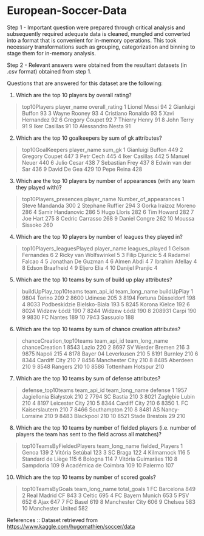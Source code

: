 # European-Soccer-Data

Step 1 - Important question were prepared through critical analysis and subsequently required adequate data is cleaned, mungled and converted into a format that is convenient for in-memory operations. This took necessary transformations such as grouping, categorization and binning to stage them for in-memory analysis.

Step 2 -  Relevant answers were obtained from the resultant datasets (in .csv format) obtained from step 1.

Questions that are answered for this dataset are the following:

1. Which are the top 10 players by overall rating?
> top10Players
         player_name overall_rating
1       Lionel Messi             94
2   Gianluigi Buffon             93
3       Wayne Rooney             93
4  Cristiano Ronaldo             93
5     Xavi Hernandez             92
6     Gregory Coupet             92
7      Thierry Henry             91
8         John Terry             91
9      Iker Casillas             91
10  Alessandro Nesta             91

2. Which are the top 10 goalkeepers by sum of gk attributes?
> top10GoalKeepers
         player_name sum_gk
1   Gianluigi Buffon    449
2     Gregory Coupet    447
3          Petr Cech    445
4      Iker Casillas    442
5       Manuel Neuer    440
6        Julio Cesar    438
7     Sebastian Frey    437
8  Edwin van der Sar    436
9       David De Gea    429
10        Pepe Reina    428

3. Which are the top 10 players by number of appearances (with any team they played with)?
> top10Players_presences
            player_name Number_of_appearances
1        Steve Mandanda                   300
2      Stephane Ruffier                   294
3  Gorka Iraizoz Moreno                   286
4      Samir Handanovic                   286
5           Hugo Lloris                   282
6            Tim Howard                   282
7              Joe Hart                   275
8       Cedric Carrasso                   268
9         Daniel Congre                   262
10       Moussa Sissoko                   260

4. Which are the top 10 players by number of leagues they played in?
> top10Players_leaguesPlayed
             player_name leagues_played
1       Gelson Fernandes              6
2  Ricky van Wolfswinkel              5
3         Filip Djuricic              5
4         Radamel Falcao              4
5     Jonathan De Guzman              4
6             Almen Abdi              4
7        Ibrahim Afellay              4
8        Edson Braafheid              4
9            Eljero Elia              4
10       Danijel Pranjic              4

5. Which are the top 10 teams by sum of build up play attributes?
> buildUpPlay_top10teams
   team_api_id             team_long_name buildUpPlay
1         9804                     Torino         209
2         8600                    Udinese         205
3         8194         Fortuna Düsseldorf         198
4         8033 Podbeskidzie Bielsko-Biała         193
5         8245              Korona Kielce         192
6         8024                Widzew Łódź         190
7         8244                Widzew Łódź         190
8       208931                      Carpi         190
9         9830                  FC Nantes         189
10        7943                   Sassuolo         188

6. Which are the top 10 teams by sum of chance creation attributes?
> chanceCreation_top10teams
   team_api_id      team_long_name chanceCreation
1         8543               Lazio            220
2         8697    SV Werder Bremen            216
3         9875              Napoli            215
4         8178 Bayer 04 Leverkusen            210
5         8191             Burnley            210
6         8344        Cardiff City            210
7         8456     Manchester City            210
8         8485            Aberdeen            210
9         8548             Rangers            210
10        8586   Tottenham Hotspur            210


7. Which are the top 10 teams by sum of defense attributes?
> defense_top10teams
   team_api_id        team_long_name defense
1         1957 Jagiellonia Białystok     210
2         7794             SC Bastia     210
3         8021        Zagłębie Lubin     210
4         8197        Leicester City     210
5         8344          Cardiff City     210
6         8350  1. FC Kaiserslautern     210
7         8466           Southampton     210
8         8481     AS Nancy-Lorraine     210
9         8483             Blackpool     210
10        8521     Stade Brestois 29     210


8. Which are the top 10 teams by number of fielded players (i.e. number of players the team has sent to the field across all matches)?
> top10TeamsByFieldedPlayers
         team_long_name fielded_Players
1                 Genoa             139
2       Vitória Setúbal             123
3              SC Braga             122
4            Kilmarnock             116
5     Standard de Liège             115
6               Bologna             114
7     Vitória Guimarães             110
8             Sampdoria             109
9  Académica de Coimbra             109
10              Palermo             107

10. Which are the top 10 teams by number of scored goals?
> top10TeamsByGoals
      team_long_name total_goals
1       FC Barcelona         849
2     Real Madrid CF         843
3             Celtic         695
4   FC Bayern Munich         653
5                PSV         652
6               Ajax         647
7           FC Basel         619
8    Manchester City         606
9            Chelsea         583
10 Manchester United         582


References :: Dataset retrieved from https://www.kaggle.com/hugomathien/soccer/data
